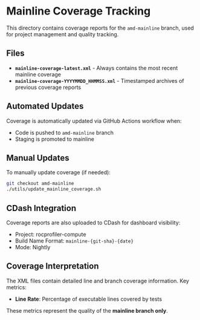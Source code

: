 # Mainline Coverage Tracking

This directory contains coverage reports for the `amd-mainline` branch, used for project management and quality tracking.

## Files

- **`mainline-coverage-latest.xml`** - Always contains the most recent mainline coverage
- **`mainline-coverage-YYYYMMDD_HHMMSS.xml`** - Timestamped archives of previous coverage reports

## Automated Updates

Coverage is automatically updated via GitHub Actions workflow when:
- Code is pushed to `amd-mainline` branch
- Staging is promoted to mainline

## Manual Updates

To manually update coverage (if needed):

```bash
git checkout amd-mainline
./utils/update_mainline_coverage.sh
```

## CDash Integration

Coverage reports are also uploaded to CDash for dashboard visibility:
- Project: rocprofiler-compute
- Build Name Format: `mainline-{git-sha}-{date}`
- Mode: Nightly

## Coverage Interpretation

The XML files contain detailed line and branch coverage information. Key metrics:
- **Line Rate**: Percentage of executable lines covered by tests

These metrics represent the quality of the **mainline branch only**.